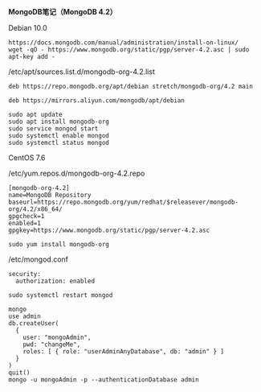 **MongoDB笔记（MongoDB 4.2）**

Debian 10.0
```
https://docs.mongodb.com/manual/administration/install-on-linux/
wget -qO - https://www.mongodb.org/static/pgp/server-4.2.asc | sudo apt-key add -
```
/etc/apt/sources.list.d/mongodb-org-4.2.list
```
deb https://repo.mongodb.org/apt/debian stretch/mongodb-org/4.2 main
```
```
deb https://mirrors.aliyun.com/mongodb/apt/debian
```
```
sudo apt update
sudo apt install mongodb-org
sudo service mongod start
sudo systemctl enable mongod
sudo systemctl status mongod
```
CentOS 7.6

/etc/yum.repos.d/mongodb-org-4.2.repo
```
[mongodb-org-4.2]
name=MongoDB Repository
baseurl=https://repo.mongodb.org/yum/redhat/$releasever/mongodb-org/4.2/x86_64/
gpgcheck=1
enabled=1
gpgkey=https://www.mongodb.org/static/pgp/server-4.2.asc
```
```
sudo yum install mongodb-org
```
/etc/mongod.conf
```
security:
  authorization: enabled
```
```
sudo systemctl restart mongod
```
```
mongo
use admin
db.createUser(
  {
    user: "mongoAdmin",
    pwd: "changeMe",
    roles: [ { role: "userAdminAnyDatabase", db: "admin" } ]
  }
)
quit()
mongo -u mongoAdmin -p --authenticationDatabase admin
```
